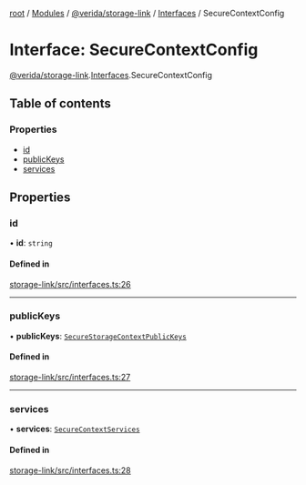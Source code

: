 [root](../README.md) / [Modules](../modules.md) / [@verida/storage-link](../modules/verida_storage_link.md) / [Interfaces](../modules/verida_storage_link.Interfaces.md) / SecureContextConfig

# Interface: SecureContextConfig

[@verida/storage-link](../modules/verida_storage_link.md).[Interfaces](../modules/verida_storage_link.Interfaces.md).SecureContextConfig

## Table of contents

### Properties

- [id](verida_storage_link.Interfaces.SecureContextConfig.md#id)
- [publicKeys](verida_storage_link.Interfaces.SecureContextConfig.md#publickeys)
- [services](verida_storage_link.Interfaces.SecureContextConfig.md#services)

## Properties

### id

• **id**: `string`

#### Defined in

[storage-link/src/interfaces.ts:26](https://github.com/verida/verida-js/blob/7bffc4e/packages/storage-link/src/interfaces.ts#L26)

___

### publicKeys

• **publicKeys**: [`SecureStorageContextPublicKeys`](verida_storage_link.Interfaces.SecureStorageContextPublicKeys.md)

#### Defined in

[storage-link/src/interfaces.ts:27](https://github.com/verida/verida-js/blob/7bffc4e/packages/storage-link/src/interfaces.ts#L27)

___

### services

• **services**: [`SecureContextServices`](verida_storage_link.Interfaces.SecureContextServices.md)

#### Defined in

[storage-link/src/interfaces.ts:28](https://github.com/verida/verida-js/blob/7bffc4e/packages/storage-link/src/interfaces.ts#L28)
